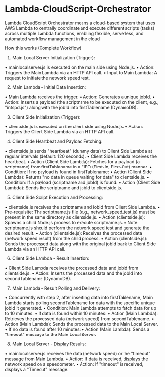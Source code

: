 # Lambda-CloudScript-Orchestrator
Lambda CloudScript Orchestrator means a cloud-based system that uses AWS Lambda to centrally coordinate and execute different scripts (tasks) across multiple Lambda functions, enabling flexible, serverless, and automated workflow management in the cloud

How this works (Complete Workflow):

1) Main Local Server Initialization (Trigger):

  • mainlocalserver.js is executed on the main side using Node.js.
  • Action: Triggers the Main Lambda via an HTTP API call.
  • Input to Main Lambda: A request to initiate the network speed test.

2) Main Lambda - Initial Data Insertion:

  • Main Lambda receives the trigger.
  • Action: Generates a unique jobId.
  • Action: Inserts a payload (the scriptname to be executed on the client, e.g., "intspd.js") along with the jobId into firstTablename (DynamoDB).

3) Client Side Initialization (Trigger):

  • clientside.js is executed on the client side using Node.js.
  • Action: Triggers the Client Side Lambda via an HTTP API call.

4) Client Side Heartbeat and Payload Fetching:

  • clientside.js sends "heartbeat" (dummy data) to Client Side Lambda at regular intervals (default: 120 seconds).
  • Client Side Lambda receives the heartbeat.
  • Action (Client Side Lambda): Fetches for a payload (a scriptname) from firstTablename in a FIFO (First-In, First-Out) manner.
    • Condition: If no payload is found in firstTablename:
      • Action (Client Side Lambda): Returns "no data in queue waiting for data" to clientside.js.
    • Condition: If a payload (scriptname and jobId) is found:
      • Action (Client Side Lambda): Sends the scriptname and jobId to clientside.js.

5) Client Side Script Execution and Processing:

  • clientside.js receives the scriptname and jobId from Client Side Lambda.
  • Pre-requisite: The scriptname.js file (e.g., network_speed_test.js) must be present in the same directory as clientside.js.
  • Action (clientside.js): Spawns a child Node.js process to execute scriptname.js.
    • Note: scriptname.js should perform the network speed test and generate the desired result.
  • Action (clientside.js): Receives the processed data (network speed result) from the child process.
  • Action (clientside.js): Sends the processed data along with the original jobId back to Client Side Lambda via an HTTP API call.

6) Client Side Lambda - Result Insertion:

  • Client Side Lambda receives the processed data and jobId from clientside.js.
  • Action: Inserts the processed data and the jobId into secondTablename (DynamoDB).

7) Main Lambda - Result Polling and Delivery:

  • Concurrently with step 2, after inserting data into firstTablename, Main Lambda starts polling secondTablename for data with the specific unique jobId it generated.
  • Condition: Main Lambda attempts to fetch data for up to 10 minutes.
    • If data is found within 10 minutes:
      • Action (Main Lambda): Retrieves the processed data (network speed) from secondTablename.
      • Action (Main Lambda): Sends the processed data to the Main Local Server.
    • If no data is found after 10 minutes:
      • Action (Main Lambda): Sends a "timeout" message to the Main Local Server.

8) Main Local Server - Display Results:

  • mainlocalserver.js receives the data (network speed) or the "timeout" message from Main Lambda.
  • Action: If data is received, displays the network speed on a speedometer.
  • Action: If "timeout" is received, displays a "Timeout" message.
